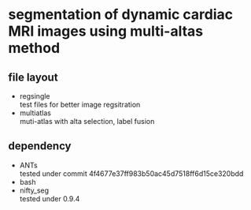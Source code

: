 #	segmentation of dynamic cardiac MRI images using multi-altas method

##	file layout

*	regsingle  
	test files for better image regsitration
*	multiatlas  
	muti-atlas with alta selection, label fusion
			
##	dependency 
*	ANTs  
		tested under commit 4f4677e37ff983b50ac45d7518ff6d15ce320bdd
*	bash  
*	nifty_seg  
	tested under 0.9.4
